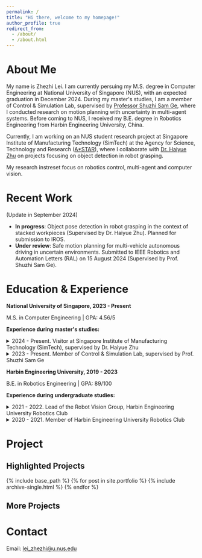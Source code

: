 ```yaml
---
permalink: /
title: "Hi there, welcome to my homepage!"
author_profile: true
redirect_from: 
  - /about/
  - /about.html
---
```

# <a id="Home"></a> About Me
My name is Zhezhi Lei. I am currently persuing my M.S. degree in Computer Engineering at National University of Singapore (NUS), with an expected graduation in December 2024. During my master's studies, I am a member of Control & Simulation Lab, supervised by [Professor Shuzhi Sam Ge](https://cde.nus.edu.sg/ece/staff/ge-shuzhi-sam/), where I conducted research on motion planning with uncertainty in multi-agent systems. Before coming to NUS, I received my B.E. degree in Robotics Engineering from Harbin Engineering University, China.

Currently, I am working on an NUS student research project at Singapore Institute of Manufacturing Technology (SimTech) at the Agency for Science, Technology and Research ([A*STAR](https://www.a-star.edu.sg/)), where I collaborate with [Dr. Haiyue Zhu](https://scholar.google.com/citations?hl=en&user=uO_R9wQAAAAJ) on projects focusing on object detection in robot grasping.

My research instreset focus on robotics control, multi-agent and computer vision. 

# Recent Work 
(Update in September 2024)
- **In progress**: Object pose detection in robot grasping in the context of stacked workpieces (Supervised by Dr. Haiyue Zhu). Planned for submission to IROS.
- **Under review**: Safe motion planning for multi-vehicle autonomous driving in uncertain environments. Submitted to IEEE Robotics and Automation Letters (RAL) on 15 August 2024 (Supervised by Prof. Shuzhi Sam Ge).

# <a id="Experience"></a> Education & Experience
<p><strong>National University of Singapore, 2023 - Present</strong></p>
<p>M.S. in Computer Engineering | GPA: 4.56/5</p>

<p><strong>Experience during master's studies:</strong></p>

<details>
  <summary>2024 - Present. Visitor at Singapore Institute of Manufacturing Technology (SimTech), supervised by Dr. Haiyue Zhu</summary>
  <ul>
    <li>Conducted research on robot grasping, with a focus on object detection in complex environments.</li>
    <li>Currently in the experimental phase, with ongoing work to refine detection models and techniques.</li>
  </ul>
</details>

<details>
  <summary>2023 - Present. Member of Control & Simulation Lab, supervised by Prof. Shuzhi Sam Ge</summary>
  <ul>
    <li>Researched multi-agent motion planning problems under uncertainty.</li>
    <li>Developed a novel ADMM-based method, which demonstrated higher computational efficiency compared to existing methods.</li>
    <li>Submitted related work to IEEE Robotics and Automation Letters (RAL) as the first author.</li>
  </ul>
</details>

<p><strong>Harbin Engineering University, 2019 - 2023</strong></p>
<p>B.E. in Robotics Engineering | GPA: 89/100</p>

<p><strong>Experience during undergraduate studies:</strong></p>

<details>
  <summary>2021 - 2022. Lead of the Robot Vision Group, Harbin Engineering University Robotics Club</summary>
  <ul>
    <li>Led the development of the robot vision strategy and coordinated team efforts in implementing the design.</li>
    <li>Spearheaded robot perception systems, focusing on target recognition and inspection tasks.</li>
    <li>Awarded First Prize (5th overall) at the 21st China University Robot Competition (ROBOCON).</li>
  </ul>
</details>

<details>
  <summary>2020 - 2021. Member of Harbin Engineering University Robotics Club</summary>
  <ul>
    <li>Developed algorithms for robot target detection and tracking.</li>
    <li>Assisted in robot control implementation using microcontroller-based systems.</li>
    <li>Awarded Second Prize at the 20th China University Robot Competition (ROBOCON).</li>
  </ul>
</details>




# <a id="Project"></a> Project
## Highlighted Projects
{% include base_path %}
{% for post in site.portfolio %}
  {% include archive-single.html %}
{% endfor %}
## More Projects

# <a id="Contact"></a> Contact
Email: lei_zhezhi@u.nus.edu

